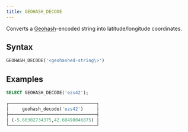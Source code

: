 ```yaml
---
title: GEOHASH_DECODE
---
```


Converts a [Geohash](https://en.wikipedia.org/wiki/Geohash)-encoded string into latitude/longitude coordinates.

## Syntax

```sql
GEOHASH_DECODE('<geohashed-string\>')
```

## Examples

```sql
SELECT GEOHASH_DECODE('ezs42');

┌─────────────────────────────────┐
│     geohash_decode('ezs42')     │
├─────────────────────────────────┤
│ (-5.60302734375,42.60498046875) │
└─────────────────────────────────┘
```
